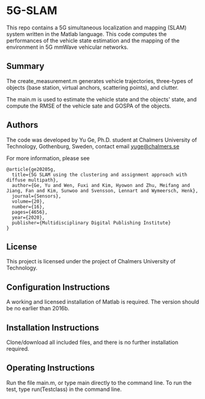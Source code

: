# 5G-SLAM
This repo contains a 5G simultaneous localization and mapping (SLAM) system written in the Matlab language. This code computes the performances of the vehicle state estimation and the mapping of the environment in 5G mmWave vehicular networks.


## Summary
The create_measurement.m generates vehicle trajectories, three-types of objects (base station, virtual anchors, scattering points), and clutter.

The main.m is used to estimate the vehicle state and the objects' state, and compute the RMSE of the vehicle sate and GOSPA of the objects.


## Authors
The code was developed by Yu Ge, Ph.D. student at Chalmers University of Technology, Gothenburg, Sweden, contact email yuge@chalmers.se

For more information, please see
```
@article{ge20205g,
  title={5G SLAM using the clustering and assignment approach with diffuse multipath},
  author={Ge, Yu and Wen, Fuxi and Kim, Hyowon and Zhu, Meifang and Jiang, Fan and Kim, Sunwoo and Svensson, Lennart and Wymeersch, Henk},
  journal={Sensors},
  volume={20},
  number={16},
  pages={4656},
  year={2020},
  publisher={Multidisciplinary Digital Publishing Institute}
}

```


## License
This project is licensed under the project of Chalmers University of Technology.


## Configuration Instructions
A working and licensed installation of Matlab is required. The version should be no earlier than 2016b.


## Installation Instructions
Clone/download all included files, and there is no further installation required.


## Operating Instructions
Run the file main.m, or type main directly to the command line.
To run the test, type run(Testclass) in the command line.
